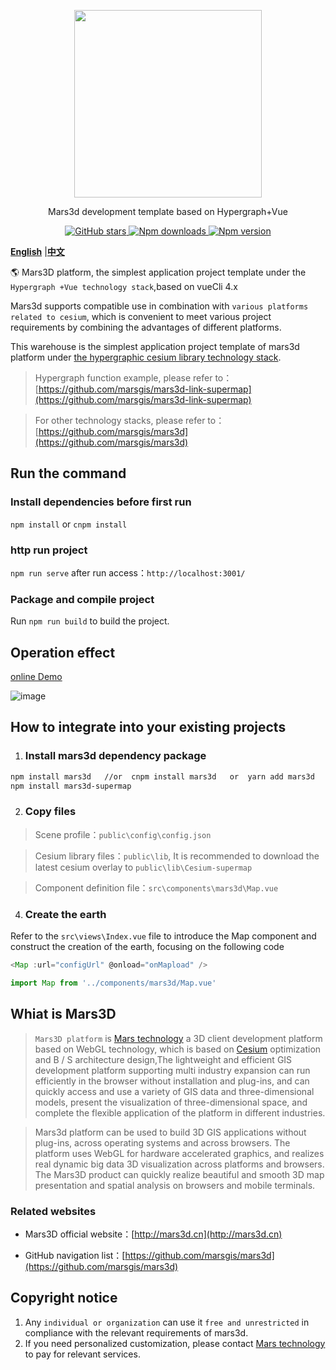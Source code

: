 <p align="center">
<img src="https://cdn.jsdelivr.net/gh/muyao1987/cdn/mars3d.cn/logo.png" width="300px" />
</p>

<p align="center">Mars3d development template based on Hypergraph+Vue</p>

<p align="center">
<a target="_black" href="https://github.com/marsgis/mars3d">
<img alt="GitHub stars" src="https://img.shields.io/github/stars/marsgis/mars3d?style=flat&logo=github">
</a>
<a target="_black" href="https://www.npmjs.com/package/mars3d">
<img alt="Npm downloads" src="https://img.shields.io/npm/dt/mars3d?style=flat&logo=npm">
</a>
<a target="_black" href="https://www.npmjs.com/package/mars3d">
<img alt="Npm version" src="https://img.shields.io/npm/v/mars3d.svg?style=flat&logo=npm&label=version"/>
</a>
</p>

 [**English**](./README_EN.md) |[**中文**](./README.md) 
 
   🌎 Mars3D platform, the simplest application project template under the `Hypergraph +Vue technology stack`,based on vueCli 4.x

 Mars3d supports compatible use in combination with `various platforms related to cesium`, which is convenient to meet various project requirements by combining the advantages of different platforms.
 
   This warehouse is the simplest application project template of mars3d platform under [the hypergraphic cesium library technology stack](http://support.supermap.com.cn:8090/webgl/index.html).

 > Hypergraph function example, please refer to： [https://github.com/marsgis/mars3d-link-supermap](https://github.com/marsgis/mars3d-link-supermap)

 > For other technology stacks, please refer to： [https://github.com/marsgis/mars3d](https://github.com/marsgis/mars3d)



  
## Run the command
 
### Install dependencies before first run
 `npm install` or `cnpm install`
 
### http run project
 `npm run serve` after run access：`http://localhost:3001/` 

### Package and compile project
 Run `npm run build` to build the project.

## Operation effect  
 [online Demo](http://mars3d.cn/project/vue-template/)  

 ![image](http://mars3d.cn/project/vue-template/screenshot.jpg)
 

  
## How to integrate into your existing projects

1. ### Install mars3d dependency package
```bash
npm install mars3d   //or  cnpm install mars3d   or  yarn add mars3d
npm install mars3d-supermap
```
 
2. ### Copy files
 > Scene profile：`public\config\config.json`
 
 > Cesium library files：`public\lib`, It is recommended to download the latest cesium overlay to `public\lib\Cesium-supermap`

 > Component definition file：`src\components\mars3d\Map.vue`

 
4. ### Create the earth 
 Refer to the `src\views\Index.vue` file to introduce the Map component and construct the creation of the earth, focusing on the following code
```js
<Map :url="configUrl" @onload="onMapload" />

import Map from '../components/mars3d/Map.vue'
```
  


## Whiat is Mars3D 
>  `Mars3D platform` is [Mars technology](http://marsgis.cn/) a 3D client development platform based on WebGL technology, which is based on [Cesium](https://cesium.com/cesiumjs/) optimization and B / S architecture design,The lightweight and efficient GIS development platform supporting multi industry expansion can run efficiently in the browser without installation and plug-ins, and can quickly access and use a variety of GIS data and three-dimensional models, present the visualization of three-dimensional space, and complete the flexible application of the platform in different industries.

 > Mars3d platform can be used to build 3D GIS applications without plug-ins, across operating systems and across browsers. The platform uses WebGL for hardware accelerated graphics, and realizes real dynamic big data 3D visualization across platforms and browsers. The Mars3D product can quickly realize beautiful and smooth 3D map presentation and spatial analysis on browsers and mobile terminals.

### Related websites 
- Mars3D official website：[http://mars3d.cn](http://mars3d.cn)  

- GitHub navigation list：[https://github.com/marsgis/mars3d](https://github.com/marsgis/mars3d)


## Copyright notice
1. Any `individual or organization` can use it `free and unrestricted` in compliance with the relevant requirements of mars3d.
2. If you need personalized customization, please contact [Mars technology](http://mars3d.cn) to pay for relevant services.